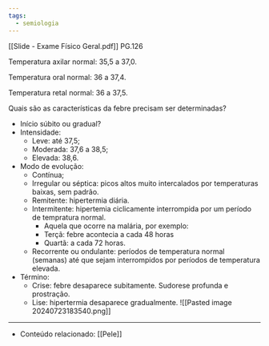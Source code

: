 ```yaml
---
tags:
  - semiologia
---
```

[[Slide - Exame Físico Geral.pdf]] PG.126

Temperatura axilar normal: 35,5 a 37,0. 

Temperatura oral normal: 36 a 37,4. 

Temperatura retal normal: 36 a 37,5. 

Quais são as características da febre precisam ser determinadas?
* Início súbito ou gradual? 
* Intensidade: 
	* Leve: até 37,5; 
	* Moderada: 37,6 a 38,5; 
	* Elevada: 38,6. 
* Modo de evolução: 
	* Contínua; 
	* Irregular ou séptica: picos altos muito intercalados por temperaturas baixas, sem padrão. 
	* Remitente: hipertermia diária. 
	* Intermitente: hipertemia ciclicamente interrompida por um período de tempratura normal.  
		* Aquela que ocorre na malária, por exemplo: 
		* Terçã: febre acontecia a cada 48 horas
		* Quartã: a cada 72 horas. 
	* Recorrente ou ondulante: períodos de temperatura normal (semanas) até que sejam interrompidos por períodos de temperatura elevada. 
* Término: 
	* Crise: febre desaparece subitamente. Sudorese profunda e prostração. 
	* Lise: hipertermia desaparece gradualmente. 
![[Pasted image 20240723183540.png]]




---
- Conteúdo relacionado: [[Pele]]